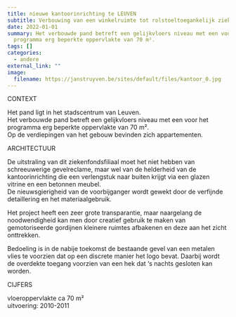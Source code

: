 ```yaml
---
title: nieuwe kantoorinrichting te LEUVEN
subtitle: Verbouwing van een winkelruimte tot rolstoeltoegankelijk ziekenfondskantoor.
date: 2022-01-01
summary: Het verbouwde pand betreft een gelijkvloers niveau met een voor het
  programma erg beperkte oppervlakte van 70 m².
tags: []
categories:
  - andere
external_link: ""
image:
  filename: https://janstruyven.be/sites/default/files/kantoor_0.jpg
---
```

CONTEXT

Het pand ligt in het stadscentrum van Leuven.\
Het verbouwde pand betreft een gelijkvloers niveau met een voor het programma erg beperkte oppervlakte van 70 m².\
Op de verdiepingen van het gebouw bevinden zich appartementen.

ARCHITECTUUR

De uitstraling van dit ziekenfondsfiliaal moet het niet hebben van schreeuwerige gevelreclame, maar wel van de helderheid van de kantoorinrichting die een verlengstuk naar buiten krijgt via een glazen vitrine en een betonnen meubel.\
De nieuwsgierigheid van de voorbijganger wordt gewekt door de verfijnde detaillering en het materiaalgebruik.

Het project heeft een zeer grote transparantie, maar naargelang de noodwendigheid kan men door creatief gebruik te maken van gemotoriseerde gordijnen kleinere ruimtes afbakenen en deze aan het zicht onttrekken.

Bedoeling is in de nabije toekomst de bestaande gevel van een metalen vlies te voorzien dat op een discrete manier het logo bevat. Daarbij wordt de overdekte toegang voorzien van een hek dat ‘s nachts gesloten kan worden.

CIJFERS

vloeroppervlakte ca 70 m²\
uitvoering: 2010-2011